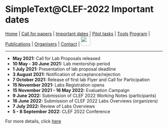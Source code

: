 # SimpleText@CLEF-2022 Important dates

[Home](./) | [Call for papers](./CFP) | [Important dates](./dates) | [Pilot tasks](./tasks)  | [Tools](./tools) 
[Program](./program) | [Publications](./publications) | [Organisers](./organisers) | [Contact](./contact) | [<img src="https://github.com/simpletext-madics/2021/blob/main/clef/FR.png?raw=true" width="30">](../fr/dates)

---

* **May 2021:** Call for Lab Proposals released
* **10 May - 30 June 2021:** Lab mentorship period
* **1 July 2021:** Presentation of lab proposal deadline
* **3 August 2021:** Notification of acceptance/rejection
* **7 October 2021:** Release of first lab Flyer and Call for Participation
* **15 November 2021:** Labs Registration opens
* **15 November 2021 - 16 May 2022:** Evaluation Campaign
* **9 June 2022:** Submission of CLEF 2022 Working Notes (participants)
* **16 June 2022:** Submission of CLEF 2022 Labs Overviews (organizers)
* **7 July 2022:** Review of Labs Overviews
* **5 - 8 September 2022:** CLEF 2022 Conference

For more details, click [here](https://clef2022.clef-initiative.eu/index.php?page=Pages/schedule.html)
